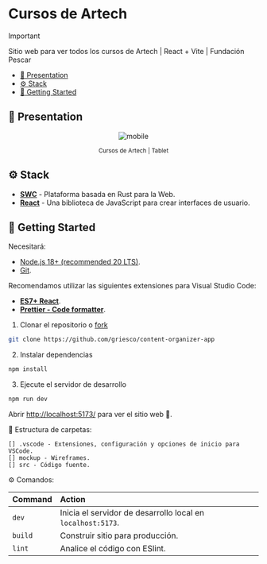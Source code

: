 # Cursos de Artech

> [!IMPORTANT]
> Sitio web para ver todos los cursos de Artech | React + Vite | Fundación Pescar

- [🎉 Presentation](#presentation)
- [⚙️ Stack](#️stack)
- [🚀 Getting Started](#getting-started)

## 🎉 Presentation

<div align="center">

  ![mobile](https://github.com/griesco/content-organizer-app/assets/139785794/5aa6cd2b-a813-402c-a706-1a8c3e405aa1)
 <small><p>Cursos de Artech | Tablet </p></small>

</div>

## ⚙️ Stack

- [**SWC**](https://swc.rs/) - Plataforma basada en Rust para la Web.
- [**React**](https://es.react.dev/) - Una biblioteca de JavaScript para crear interfaces de usuario.

## 🚀 Getting Started

Necesitará:

- [Node.js 18+ (recommended 20 LTS)](https://nodejs.org/en/).
- [Git](https://git-scm.com/).

Recomendamos utilizar las siguientes extensiones para Visual Studio Code:

- [**ES7+ React**](https://marketplace.visualstudio.com/items?itemName=dsznajder.es7-react-js-snippets).
- [**Prettier - Code formatter**](https://marketplace.visualstudio.com/items?itemName=esbenp.prettier-vscode).

1. Clonar el repositorio o [fork](https://github.com/griesco/content-organizer-app/fork)

```bash
git clone https://github.com/griesco/content-organizer-app
```

2. Instalar dependencias

```bash
npm install
```

3. Ejecute el servidor de desarrollo

```bash
npm run dev
```

Abrir [http://localhost:5173/](http://localhost:5173/) para ver el sitio web 🚀.

📁 Estructura de carpetas:

```
[] .vscode - Extensiones, configuración y opciones de inicio para VSCode.
[] mockup - Wireframes.
[] src - Código fuente.
```

⚙ Comandos:

| Command  | Action                                                      |
| :------- | :---------------------------------------------------------- |
| `dev`    | Inicia el servidor de desarrollo local en `localhost:5173`. |
| `build`  | Construir sitio para producción.                            |
| `lint`   | Analice el código con ESlint.                               |